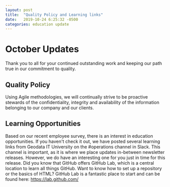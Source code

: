 ```yaml
---
layout: post
title:  "Quality Policy and Learning links"
date:   2019-10-24 6:25:32 -0500
categories: education update
---
```

# October Updates
Thank you to all for your continued outstanding work and keeping our path true in our commitment to quality. 

## Quality Policy
Using Agile methodologies, we will continually strive to be proactive stewards of the confidentiality, integrity and availability of the information belonging to our company and our
clients.

## Learning Opportunities
Based on our recent employee survey, there is an interest in education opportunities. If you haven't check it out, we have posted several learning links from Geodata IT University on the #operations channel in Slack. This channel is important, as it is where we place updates in-between newsletter releases. However, we do have an interesting one for you just in time for this release.  Did you know that GitHub offers GitHub Lab, which is a central location to learn all things GitHub. Want to know how to set up a repository or the basics of HTML? GitHub Lab is a fantastic place to start and can be found here: https://lab.github.com/
